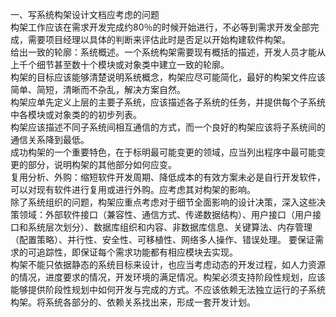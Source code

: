 一、写系统构架设计文档应考虑的问题  
  构架工作应该在需求开发完成约80％的时候开始进行，不必等到需求开发全部完成，需要项目经理以具体的判断来评估此时是否足以开始构建软件构架。  
  给出一致的轮廓：系统概述。一个系统构架需要现有概括的描述，开发人员才能从上千个细节甚至数十个模块或对象类中建立一致的轮廓。  
  构架的目标应该能够清楚说明系统概念，构架应尽可能简化，最好的构架文件应该简单、简短，清晰而不杂乱，解决方案自然。  
  构架应单先定义上层的主要子系统，应该描述各子系统的任务，并提供每个子系统中各模块或对象类的的初步列表。  
  构架应该描述不同子系统间相互通信的方式，而一个良好的构架应该将子系统间的通信关系降到最低。  
  成功构架的一个重要特色，在于标明最可能变更的领域，应当列出程序中最可能变更的部分，说明构架的其他部分如何应变。  
  复用分析、外购：缩短软件开发周期、降低成本的有效方案未必是自行开发软件，可以对现有软件进行复用或进行外购。应考虑其对构架的影响。  
  除了系统组织的问题，构架应重点考虑对于细节全面影响的设计决策，深入这些决策领域：外部软件接口（兼容性、通信方式、传递数据结构）、用户接口（用户接口和系统层次划分）、数据库组织和内容、非数据库信息、关键算法、内存管理（配置策略）、并行性、安全性、可移植性、网络多人操作、错误处理。
  要保证需求的可追踪性，即保证每个需求功能都有相应模块去实现。  
  构架不能只依据静态的系统目标来设计，也应当考虑动态的开发过程，如人力资源的情况，进度要求的情况，开发环境的满足情况。构架必须支持阶段性规划，应该能够提供阶段性规划中如何开发与完成的方式。不应该依赖无法独立运行的子系统构架。将系统各部分的、依赖关系找出来，形成一套开发计划。